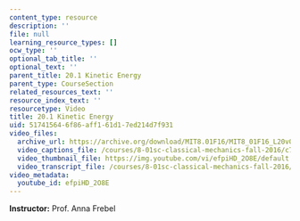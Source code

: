 ```yaml
---
content_type: resource
description: ''
file: null
learning_resource_types: []
ocw_type: ''
optional_tab_title: ''
optional_text: ''
parent_title: 20.1 Kinetic Energy
parent_type: CourseSection
related_resources_text: ''
resource_index_text: ''
resourcetype: Video
title: 20.1 Kinetic Energy
uid: 51741564-6f86-aff1-61d1-7ed214d7f931
video_files:
  archive_url: https://archive.org/download/MIT8.01F16/MIT8_01F16_L20v01_360p.mp4
  video_captions_file: /courses/8-01sc-classical-mechanics-fall-2016/c715a32c02f850d6b87b37513ee10b55_efpiHD_2O8E.vtt
  video_thumbnail_file: https://img.youtube.com/vi/efpiHD_2O8E/default.jpg
  video_transcript_file: /courses/8-01sc-classical-mechanics-fall-2016/1ab505600282095893c1c6202e7f749a_efpiHD_2O8E.pdf
video_metadata:
  youtube_id: efpiHD_2O8E
---
```


**Instructor:** Prof. Anna Frebel